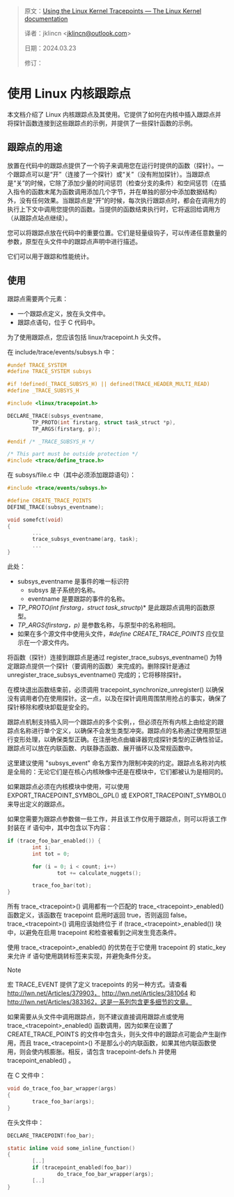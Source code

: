 > 原文：[Using the Linux Kernel Tracepoints  — The Linux Kernel documentation](https://docs.kernel.org/trace/tracepoints.html)
>
> 译者：jklincn \<jklincn@outlook.com\>
>
> 日期：2024.03.23
>
> 修订：

# 使用 Linux 内核跟踪点

本文档介绍了 Linux 内核跟踪点及其使用。它提供了如何在内核中插入跟踪点并将探针函数连接到这些跟踪点的示例，并提供了一些探针函数的示例。

## 跟踪点的用途

放置在代码中的跟踪点提供了一个钩子来调用您在运行时提供的函数（探针）。一个跟踪点可以是“开”（连接了一个探针）或“关”（没有附加探针）。当跟踪点是“关”的时候，它除了添加少量的时间惩罚（检查分支的条件）和空间惩罚（在插入指令的函数末尾为函数调用添加几个字节，并在单独的部分中添加数据结构）外，没有任何效果。当跟踪点是“开”的时候，每次执行跟踪点时，都会在调用方的执行上下文中调用您提供的函数。当提供的函数结束执行时，它将返回给调用方（从跟踪点站点继续）。

您可以将跟踪点放在代码中的重要位置。它们是轻量级钩子，可以传递任意数量的参数，原型在头文件中的跟踪点声明中进行描述。

它们可以用于跟踪和性能统计。

## 使用

跟踪点需要两个元素：

- 一个跟踪点定义，放在头文件中。
- 跟踪点语句，位于 C 代码中。

为了使用跟踪点，您应该包括 linux/tracepoint.h 头文件。

在 include/trace/events/subsys.h 中：

```c
#undef TRACE_SYSTEM
#define TRACE_SYSTEM subsys

#if !defined(_TRACE_SUBSYS_H) || defined(TRACE_HEADER_MULTI_READ)
#define _TRACE_SUBSYS_H

#include <linux/tracepoint.h>

DECLARE_TRACE(subsys_eventname,
        TP_PROTO(int firstarg, struct task_struct *p),
        TP_ARGS(firstarg, p));

#endif /* _TRACE_SUBSYS_H */

/* This part must be outside protection */
#include <trace/define_trace.h>
```

在 subsys/file.c 中（其中必须添加跟踪语句）：

```c
#include <trace/events/subsys.h>

#define CREATE_TRACE_POINTS
DEFINE_TRACE(subsys_eventname);

void somefct(void)
{
        ...
        trace_subsys_eventname(arg, task);
        ...
}
```

此处：

- subsys_eventname 是事件的唯一标识符
  - subsys 是子系统的名称。
  - eventname 是要跟踪的事件的名称。
- *TP_PROTO(int firstarg，struct task_struct*p)* 是此跟踪点调用的函数原型。
- *TP_ARGS(firstarg，p)* 是参数名称，与原型中的名称相同。
- 如果在多个源文件中使用头文件，*#define CREATE_TRACE_POINTS* 应仅显示在一个源文件内。

将函数（探针）连接到跟踪点是通过 register_trace_subsys_eventname() 为特定跟踪点提供一个探针（要调用的函数）来完成的。删除探针是通过 unregister_trace_subsys_eventname() 完成的；它将移除探针。

在模块退出函数结束前，必须调用 tracepoint_synchronize_unregister() 以确保没有调用者仍在使用探针。这一点，以及在探针调用周围禁用抢占的事实，确保了探针移除和模块卸载是安全的。

跟踪点机制支持插入同一个跟踪点的多个实例，，但必须在所有内核上由给定的跟踪点名称进行单个定义，以确保不会发生类型冲突。跟踪点的名称通过使用原型进行变形处理，以确保类型正确。在注册地点由编译器完成探针类型的正确性验证。跟踪点可以放在内联函数、内联静态函数、展开循环以及常规函数中。

这里建议使用 "subsys_event" 命名方案作为限制冲突的约定。跟踪点名称对内核是全局的：无论它们是在核心内核映像中还是在模块中，它们都被认为是相同的。

如果跟踪点必须在内核模块中使用，可以使用 EXPORT_TRACEPOINT_SYMBOL_GPL() 或 EXPORT_TRACEPOINT_SYMBOL() 来导出定义的跟踪点。

如果您需要为跟踪点参数做一些工作，并且该工作仅用于跟踪点，则可以将该工作封装在 if 语句中，其中包含以下内容：

```c
if (trace_foo_bar_enabled()) {
        int i;
        int tot = 0;

        for (i = 0; i < count; i++)
                tot += calculate_nuggets();

        trace_foo_bar(tot);
}
```

所有 trace\_\<tracepoint\>() 调用都有一个匹配的 trace\_\<tracepoint\>\_enabled() 函数定义，该函数在 tracepoint 启用时返回 true，否则返回 false。trace\_\<tracepoint\>() 调用应该始终位于 if (trace\_\<tracepoint\>\_enabled()) 块中，以避免在启用 tracepoint 和检查被看到之间发生竞态条件。

使用 trace\_\<tracepoint\>\_enabled() 的优势在于它使用 tracepoint 的 static_key 来允许 if 语句使用跳转标签来实现，并避免条件分支。

> [!NOTE]
>
> 宏 TRACE_EVENT 提供了定义 tracepoints 的另一种方式。请查看 http://lwn.net/Articles/379903， http://lwn.net/Articles/381064 和 http://lwn.net/Articles/383362，这是一系列包含更多细节的文章。

如果需要从头文件中调用跟踪点，则不建议直接调用跟踪点或使用 trace\_\<tracepoint\>\_enabled() 函数调用，因为如果在设置了 CREATE_TRACE_POINTS 的文件中包含头，则头文件中的跟踪点可能会产生副作用，而且 trace\_\<tracepoint\>() 不是那么小的内联函数，如果其他内联函数使用，则会使内核膨胀。相反，请包含 tracepoint-defs.h 并使用 tracepoint_enabled() 。

在 C 文件中：

```c
void do_trace_foo_bar_wrapper(args)
{
        trace_foo_bar(args);
}
```

在头文件中：

```c
DECLARE_TRACEPOINT(foo_bar);

static inline void some_inline_function()
{
        [..]
        if (tracepoint_enabled(foo_bar))
                do_trace_foo_bar_wrapper(args);
        [..]
}
```

